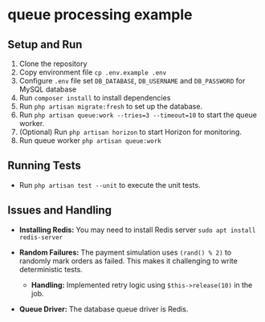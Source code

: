 # queue processing example

## Setup and Run

1.  Clone the repository
2.  Copy environment file `cp .env.example .env`
3.  Configure `.env` file set `DB_DATABASE`, `DB_USERNAME` and `DB_PASSWORD` for MySQL database
4.  Run `composer install` to install dependencies
5.  Run `php artisan migrate:fresh` to set up the database.
6.  Run `php artisan queue:work --tries=3 --timeout=10` to start the queue worker.
7.  (Optional) Run `php artisan horizon` to start Horizon for monitoring.
8.  Run queue worker `php artisan queue:work`

## Running Tests

* Run `php artisan test --unit` to execute the unit tests.

## Issues and Handling

* **Installing Redis:** You may need to install Redis server `sudo apt install redis-server`

* **Random Failures:** The payment simulation uses `(rand() % 2)` to randomly mark orders as failed. This makes it challenging to write deterministic tests.
    * **Handling:** Implemented retry logic using `$this->release(10)` in the job.
* **Queue Driver:** The database queue driver is Redis.